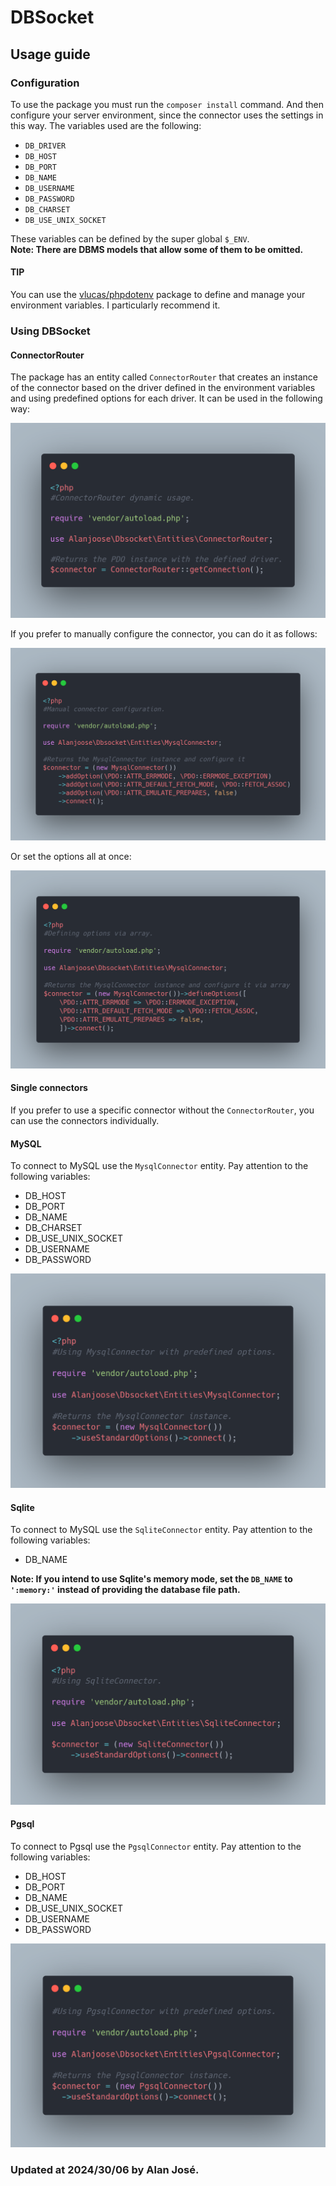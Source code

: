 # DBSocket

## Usage guide

### Configuration

<p>
    To use the package you must run the <code>composer install</code> command. And then configure
    your server environment, since the connector uses the settings in this way.
    The variables used are the following:
</p>
<ul>
    <li><code>DB_DRIVER</code></li>
    <li><code>DB_HOST</code></li>
    <li><code>DB_PORT</code></li>
    <li><code>DB_NAME</code></li>
    <li><code>DB_USERNAME</code></li>
    <li><code>DB_PASSWORD</code></li>
    <li><code>DB_CHARSET</code></li>
    <li><code>DB_USE_UNIX_SOCKET</code></li>
</ul>
<p>
    These variables can be defined by the super global <code>$_ENV</code>.<br>
    <b>Note: There are DBMS models that allow some of them to be omitted.</b>
</p>

#### TIP
<p>
    You can use the <a href="https://packagist.org/packages/vlucas/phpdotenv" target="_blank">vlucas/phpdotenv</a>
    package to define and manage your environment variables. I particularly recommend it.
</p>

### Using DBSocket

#### ConnectorRouter

<p>
    The package has an entity called <code>ConnectorRouter</code> that creates an instance of the connector based on the driver
    defined in the environment variables and using predefined options for each driver. It can be used in the following way:
</p>

![ConnectorRouter usage example.](./img/connectorrouter_dynamic_usage.png)

<p>
    If you prefer to manually configure the connector, you can do it as follows:
</p>

![ConnectorRouter config one at time.](./img/manual_connector_config.png)

<p>
    Or set the options all at once:
</p>

![ConnectorRouter config by options set.](./img/defining_options_via_array.png)

#### Single connectors

<p>
    If you prefer to use a specific connector without the <code>ConnectorRouter</code>, you can use the connectors individually.
</p>

#### MySQL

<p>
    To connect to MySQL use the <code>MysqlConnector</code> entity. Pay attention to the following variables:
</p>

<ul>
    <li>DB_HOST</li>
    <li>DB_PORT</li>
    <li>DB_NAME</li>
    <li>DB_CHARSET</li>
    <li>DB_USE_UNIX_SOCKET</li>
    <li>DB_USERNAME</li>
    <li>DB_PASSWORD</li>
</ul>

![MysqlConnector usage.](./img/mysqlconnector_example.png)

#### Sqlite

<p>
    To connect to MySQL use the <code>SqliteConnector</code> entity. Pay attention to the following variables:
</p>

<ul>
    <li>DB_NAME</li>
</ul>

<p>
    <b>Note: If you intend to use Sqlite's memory mode, set the <code>DB_NAME</code> to <code>':memory:'</code> instead of providing the database file path.</b>
</p>

![SqliteConnector usage.](./img/sqliteconnector_example.png)

#### Pgsql

<p>
    To connect to Pgsql use the <code>PgsqlConnector</code> entity. Pay attention to the following variables:
</p>

<ul>
    <li>DB_HOST</li>
    <li>DB_PORT</li>
    <li>DB_NAME</li>
    <li>DB_USE_UNIX_SOCKET</li>
    <li>DB_USERNAME</li>
    <li>DB_PASSWORD</li>
</ul>

![PgsqlConnector usage.](./img/pgsqlconnector_example.png)

### Updated at 2024/30/06 by Alan José.